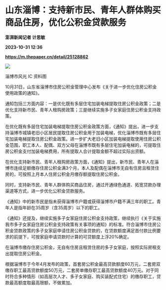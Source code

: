 # 山东淄博：支持新市民、青年人群体购买商品住房，优化公积金贷款服务
**澎湃新闻记者 计思敏**

**2023-10-31 12:36**

**https://m.thepaper.cn/detail/25128862**

![](https://imagecloud.thepaper.cn/thepaper/image/276/367/176.jpeg)

淄博市风光 IC 资料图

10月31日，山东省淄博市住房公积金管理中心发布《关于进一步优化住房公积金使用政策的通知》。

通知包括三方面内容：一是优化既有多层住宅加装电梯提取住房公积金政策；二是优化支持新市民、青年人租购房政策；三是继续实施多子女家庭住房公积金支持政策。

在优化既有多层住宅加装电梯提取住房公积金政策方面，《通知》提出，进一步支持淄博市城镇老旧小区居民提取住房公积金用于加装电梯，优化淄博市既有多层住宅加装电梯提取住房公积金政策。进一步扩大老旧小区加装电梯提取使用住房公积金范围，职工本人、配偶、双方父母在淄博市既有多层住宅加装电梯的，可提取住房公积金支付加装电梯费用，所有提取人合计提取金额不超过实际出资额。

在优化支持新市民、青年人租购房政策方面，《通知》提出，新市民、青年人在淄博市连续足额缴存住房公积金满3个月，本人及配偶在淄博市无自有住房且租赁住房的，可按照上月本人住房公积金月缴存额提取住房公积金。

同时，支持新市民、青年人群体购买商品住房，通过开通绿色通道、拓宽贷款办理渠道等方式，进一步优化公积金贷款服务。

《通知》中的新市民是指未获得淄博市户籍或获得淄博市户籍不满三年的职工。青年人是指年龄在35周岁（含35周岁）以下的职工。

《通知》还提及，继续实施多子女家庭住房公积金支持政策，继续执行《关于实施我市多子女家庭住房公积金支持政策有关事项的通知》的标准。符合淄博市住房公积金贷款政策的多子女家庭申请住房公积金贷款的，在贷款额度满足首付款比例要求的前提下，可按家庭申请贷款时计算的可贷额度上浮20%确定。

在淄博市缴存住房公积金，无自有住房且租赁住房的多子女家庭，按照实际房租支出提取住房公积金。

根据淄博市于今年4月发布的政策，首套房公积金最高贷款额度60万元，二套房双缴存职工最高贷款额度50万元，二套房单缴存职工最高贷款额度40万元。对于同时符合多种情形（如高层次人才、多子女家庭、购买装配式住宅）的缴存职工，贷款最高额度取最高限额，不做累加。